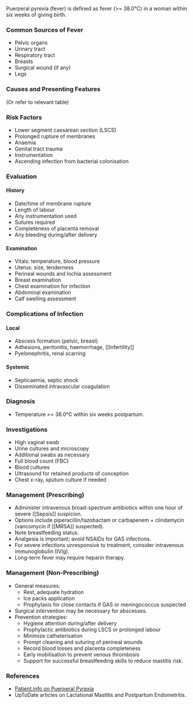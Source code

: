 Puerperal pyrexia (fever) is defined as fever (>= 38.0°C) in a woman within six weeks of giving birth.

### Common Sources of Fever
- Pelvic organs
- Urinary tract
- Respiratory tract
- Breasts
- Surgical wound (if any)
- Legs

### Causes and Presenting Features
(Or refer to relevant table)

### Risk Factors
- Lower segment caesarean section (LSCS)
- Prolonged rupture of membranes
- Anaemia
- Genital tract trauma
- Instrumentation
- Ascending infection from bacterial colonisation

### Evaluation
#### History
- Date/time of membrane rupture
- Length of labour
- Any instrumentation used
- Sutures required
- Completeness of placenta removal
- Any bleeding during/after delivery

#### Examination
- Vitals: temperature, blood pressure
- Uterus: size, tenderness
- Perineal wounds and lochia assessment
- Breast examination
- Chest examination for infection
- Abdominal examination
- Calf swelling assessment

### Complications of Infection
#### Local
- Abscess formation (pelvic, breast)
- Adhesions, peritonitis, haemorrhage, [[Infertility]]
- Pyelonephritis, renal scarring

#### Systemic
- Septicaemia, septic shock
- Disseminated intravascular coagulation

### Diagnosis
- Temperature >= 38.0°C within six weeks postpartum.

### Investigations
- High vaginal swab
- Urine cultures and microscopy
- Additional swabs as necessary
- Full blood count (FBC)
- Blood cultures
- Ultrasound for retained products of conception
- Chest x-ray, sputum culture if needed

### Management (Prescribing)
- Administer intravenous broad-spectrum antibiotics within one hour of severe [[Sepsis]] suspicion.
- Options include piperacillin/tazobactam or carbapenem + clindamycin (vancomycin if [[MRSA]] suspected).
- Note breastfeeding status.
- Analgesia is important; avoid NSAIDs for GAS infections.
- For severe infections unresponsive to treatment, consider intravenous immunoglobulin (IVIg).
- Long-term fever may require heparin therapy.

### Management (Non-Prescribing)
- General measures:
  - Rest, adequate hydration
  - Ice packs application
  - Prophylaxis for close contacts if GAS or meningococcus suspected
- Surgical intervention may be necessary for abscesses.
- Prevention strategies:
  - Hygiene attention during/after delivery
  - Prophylactic antibiotics during LSCS or prolonged labour
  - Minimize catheterisation
  - Prompt cleaning and suturing of perineal wounds
  - Record blood losses and placenta completeness
  - Early mobilisation to prevent venous thrombosis
  - Support for successful breastfeeding skills to reduce mastitis risk.

### References
- [Patient.info on Puerperal Pyrexia](https://patient.info/doctor/puerperal-pyrexia)
- UpToDate articles on Lactational Mastitis and Postpartum Endometritis.
